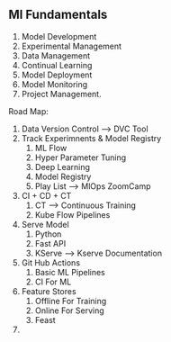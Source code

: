 ## Ml Fundamentals 

1. Model Development
2. Experimental Management
3. Data Management
4. Continual Learning
5. Model Deployment
6. Model Monitoring
7. Project Management.


Road Map:

1. Data Version Control --> DVC Tool
2. Track Experimnents & Model Registry
   1. ML Flow
   2. Hyper Parameter Tuning
   3. Deep Learning
   4. Model Registry
   5. Play List --> MlOps ZoomCamp
3. CI + CD + CT
   1. CT --> Continuous Training
   2. Kube Flow Pipelines
4. Serve Model
   1. Python
   2. Fast API
   3. KServe --> Kserve Documentation
5. Git Hub Actions
   1. Basic ML Pipelines
   2. CI For ML 
6. Feature Stores
   1. Offline For Training
   2. Online For Serving 
   3. Feast
7. 